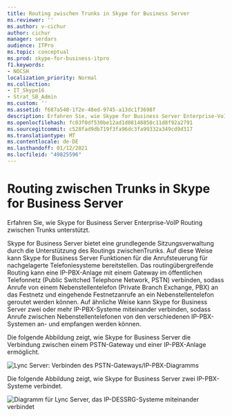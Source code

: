```yaml
---
title: Routing zwischen Trunks in Skype for Business Server
ms.reviewer: ''
ms.author: v-cichur
author: cichur
manager: serdars
audience: ITPro
ms.topic: conceptual
ms.prod: skype-for-business-itpro
f1.keywords:
- NOCSH
localization_priority: Normal
ms.collection:
- IT_Skype16
- Strat_SB_Admin
ms.custom: ''
ms.assetid: f687a548-1f2e-48ed-9745-a13dc1f3698f
description: Erfahren Sie, wie Skype for Business Server Enterprise-VoIP Routing zwischen Trunks unterstützt.
ms.openlocfilehash: fc03f0df530be12ad1d08148850c11d8f92a2791
ms.sourcegitcommit: c528fad9db719f3fa96dc3fa99332a349cd9d317
ms.translationtype: MT
ms.contentlocale: de-DE
ms.lasthandoff: 01/12/2021
ms.locfileid: "49825596"
---
```

# <a name="inter-trunk-routing-in-skype-for-business-server"></a>Routing zwischen Trunks in Skype for Business Server
 
Erfahren Sie, wie Skype for Business Server Enterprise-VoIP Routing zwischen Trunks unterstützt.
  
Skype for Business Server bietet eine grundlegende Sitzungsverwaltung durch die Unterstützung des Routings zwischenTrunks. Auf diese Weise kann Skype for Business Server Funktionen für die Anrufsteuerung für nachgelagerte Telefoniesysteme bereitstellen. Das routingübergreifende Routing kann eine IP-PBX-Anlage mit einem Gateway im öffentlichen Telefonnetz (Public Switched Telephone Network, PSTN) verbinden, sodass Anrufe von einem Nebenstellentelefon (Private Branch Exchange, PBX) an das Festnetz und eingehende Festnetzanrufe an ein Nebenstellentelefon geroutet werden können. Auf ähnliche Weise kann Skype for Business Server zwei oder mehr IP-PBX-Systeme miteinander verbinden, sodass Anrufe zwischen Nebenstellentelefonen von den verschiedenen IP-PBX-Systemen an- und empfangen werden können. 
  
Die folgende Abbildung zeigt, wie Skype for Business Server die Verbindung zwischen einem PSTN-Gateway und einer IP-PBX-Anlage ermöglicht.
  
![Lync Server: Verbinden des PSTN-Gateways/IP-PBX-Diagramms](../../media/inter_trunk01.jpg)
  
Die folgende Abbildung zeigt, wie Skype for Business Server zwei IP-PBX-Systeme verbindet.
  
![Diagramm für Lync Server, das IP-DESSRG-Systeme miteinander verbindet](../../media/inter_trunk02.jpg)
  

